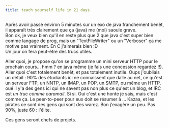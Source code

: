 ```yaml
---
title: teach yourself life in 21 days.
---
```


Après avoir passé environ 5 minutes sur un exo de java franchement benêt, il
apparaît très clairement que ça (java) me (moi) saoule grave.  
Bon ok, je veux bien qu'il en reste plus que 2 que java c'est super bien comme
langage de prog, mais un "TextFileWriter" ou un "Verboser" ça me motive pas
vraiment. En C j'aimerais bien :D  
Un jour on fera peut-être des trucs utiles.

Aller quoi, je propose qu'on se programme un mini serveur HTTP pour le
prochain cours... hmm ? en java même (je fais une concession regardez !!).  
Aller quoi c'est totalement benêt, et pas totalement inutile. Oups j'oubliais
un détail : 90% des étudiants ici ne connaissent que dalle au net, ce qu'est
un serveur FTP, un NNTP, un IMAP, un POP, un SMTP, ou même un HTTP.  
oué il y'a des gens ici qui ne savent pas non plus ce qu'est un blog, et IRC
est _un truc comme caramail_. Si si. Oui c'est une honte je sais, mais c'est
comme ça. Le peer-to-peer pour eux doit se résumer à ... Kazaa, et les pirates
ce sont des gens qui sont des warez. Bon j'exagère un peu. Pas 90%, juste 60 :
l'élite.

Ces gens seront chefs de projets.

